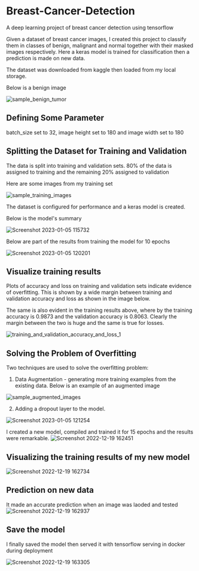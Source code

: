 # Breast-Cancer-Detection
A deep learning project of breast cancer detection using tensorflow


Given a dataset of breast cancer images, I created this project to classify them in classes of benign, malignant and normal together with their masked images respectively.
Here a keras model is trained for classification then a prediction is made on new data.

The dataset was downloaded from kaggle then loaded from my local storage.

Below is a benign image

![sample_benign_tumor](https://user-images.githubusercontent.com/78556152/210738678-258b9e33-9091-47df-8415-230c45734417.png)

## Defining Some Parameter

batch_size set to 32, 
image height set to 180 and 
image width set to 180 

## Splitting the Dataset for Training and Validation

The data is split into training and validation sets. 80% of the data is assigned to training and the remaining 20% assigned to validation

Here are some images from my training set

![sample_training_images](https://user-images.githubusercontent.com/78556152/210739786-b4122950-a5c4-4f60-a7c2-913df343a9df.png)


The dataset is configured for performance and a keras model is created.

Below is the model's summary

![Screenshot 2023-01-05 115732](https://user-images.githubusercontent.com/78556152/210740926-f963cf36-184d-401b-b5d7-10018d634221.png)

Below are part of the results from training the model for 10 epochs

![Screenshot 2023-01-05 120201](https://user-images.githubusercontent.com/78556152/210741663-b52a4b43-021d-4d6c-9952-677ee5bd4bee.png)

## Visualize training results

Plots of accuracy and loss on training and validation sets indicate evidence of overfitting. This is shown by a wide margin between training and validation accuracy and loss as shown in the image below. 

The same is also evident in the training results above, where by the training accuracy is 0.9873 and the validation accuracy is 0.8063. Clearly the margin between the two is huge and the same is true for losses. 

![training_and_validation_accuracy_and_loss_1](https://user-images.githubusercontent.com/78556152/210742587-adeaa7c1-0576-4d07-891d-638565370e9d.png)


## Solving the Problem of Overfitting

Two techniques are used to solve the overfitting problem:

1. Data Augmentation - generating more training examples from the existing data. Below is an example of an augmented image

![sample_augmented_images](https://user-images.githubusercontent.com/78556152/210743280-92a1b024-ad29-4bac-bc07-55125e243a92.png)

2. Adding a dropout layer to the model.

![Screenshot 2023-01-05 121254](https://user-images.githubusercontent.com/78556152/210743834-9234c2c0-8252-46b8-a519-9ded165aa05f.png)


I created a new model, compiled and trained it for 15 epochs and the results were remarkable.
![Screenshot 2022-12-19 162451](https://user-images.githubusercontent.com/78556152/208435964-d0971c9b-af77-4640-bbed-a3f8edc57d4f.png)

## Visualizing the training results of my new model
![Screenshot 2022-12-19 162734](https://user-images.githubusercontent.com/78556152/208436482-aedc762f-2605-4c53-b3e5-2c71217c3033.png)

## Prediction on new data

It made an accurate prediction when an image was laoded and tested
![Screenshot 2022-12-19 162937](https://user-images.githubusercontent.com/78556152/208436999-21573bfc-f046-43ee-af30-5a27ca8dc851.png)


## Save the model
I finally saved the model then served it with tensorflow serving in docker during deployment

![Screenshot 2022-12-19 163305](https://user-images.githubusercontent.com/78556152/208437768-30dcdcae-5299-4bd3-a1e4-254350f384f6.png)
